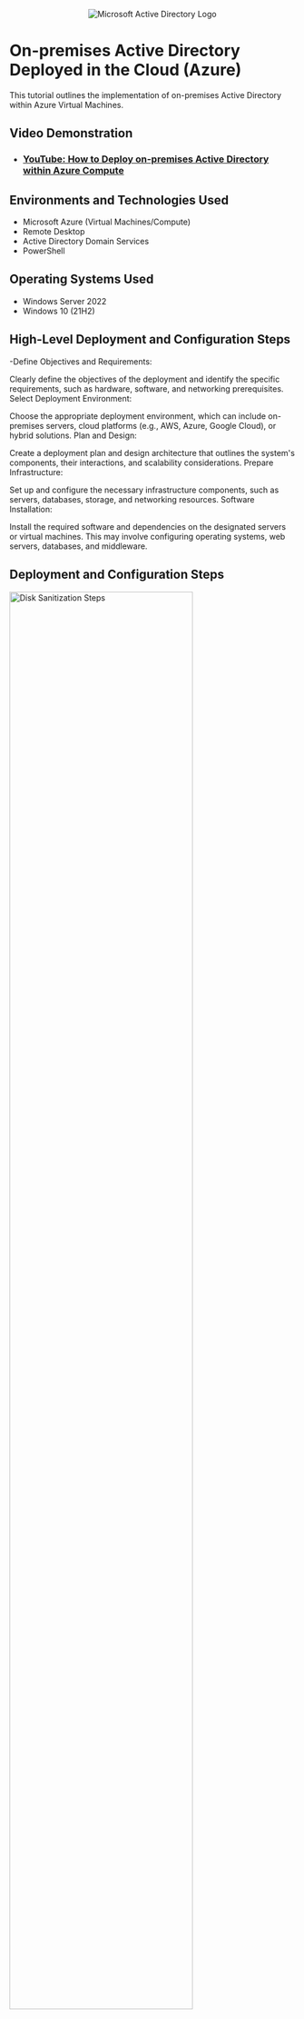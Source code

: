 <p align="center">
<img src="https://i.imgur.com/pU5A58S.png" alt="Microsoft Active Directory Logo"/>
</p>

<h1>On-premises Active Directory Deployed in the Cloud (Azure)</h1>
This tutorial outlines the implementation of on-premises Active Directory within Azure Virtual Machines.<br />


<h2>Video Demonstration</h2>

- ### [YouTube: How to Deploy on-premises Active Directory within Azure Compute](https://www.youtube.com)

<h2>Environments and Technologies Used</h2>

- Microsoft Azure (Virtual Machines/Compute)
- Remote Desktop
- Active Directory Domain Services
- PowerShell

<h2>Operating Systems Used </h2>

- Windows Server 2022
- Windows 10 (21H2)

<h2>High-Level Deployment and Configuration Steps</h2>

-Define Objectives and Requirements:

Clearly define the objectives of the deployment and identify the specific requirements, such as hardware, software, and networking prerequisites.
Select Deployment Environment:

Choose the appropriate deployment environment, which can include on-premises servers, cloud platforms (e.g., AWS, Azure, Google Cloud), or hybrid solutions.
Plan and Design:

Create a deployment plan and design architecture that outlines the system's components, their interactions, and scalability considerations.
Prepare Infrastructure:

Set up and configure the necessary infrastructure components, such as servers, databases, storage, and networking resources.
Software Installation:

Install the required software and dependencies on the designated servers or virtual machines. This may involve configuring operating systems, web servers, databases, and middleware.

<h2>Deployment and Configuration Steps</h2>

<p>
<img src="https://i.imgur.com/lKmRcIy.png" height="80%" width="80%" alt="Disk Sanitization Steps"/>
</p>
<p>
Firstly, we will need to establish the resource group so that you can add your virtual machines for the Domain Controller (DC-1) and the Client Virtual Machine (Client-1). The Domain Controller VM will use a Windows Server 2022 system image (a serialized copy of the entire state of a computer system stored in some non-volatile form such as a file). 
</p>
<br />

<p>
<img src="https://i.imgur.com/w34Z93S.png" height="80%" width="80%" alt="client 1 vm settings"/>
</p>
<p>
Private IP address set to static (static IP addresses are necessary for devices that need constant access.)
<p align="center">
</p>
<br />

<p>
<img src="https://i.imgur.com/w34Z93S.png" height="80%" width="80%" alt="client 1 vm settings"/>
</p>
<p>
Second, check for a connection between the client device and domain controller by logging into Client-1 with Remote Desktop Connection (RDP) and pinging DC-1’s private IP address using ping -t (perpetual ping). ICMPv4 (ping) was allowed on the Domain Controller's (DC-1) Firewall in Windows Firewall (Core Networking Diagnostics - ICMP Echo Request (ICMPv4-In)). After logging back into Client-1 check to make sure the ping is successful.
</p>
<br />
